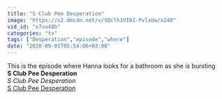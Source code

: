 ```yaml
---
title: "S Club Pee Desperation"
image: "https://s2.dmcdn.net/v/SQclh1VIbI-PvlxUw/x240"
vid_id: "x7vu48b"
categories: "tv"
tags: ["Desperation","episode","where"]
date: "2020-09-01T05:54:06+03:00"
---
```

This is the episode where Hanna looks for a bathroom as she is bursting<br><b>S Club Pee Desperation</b><br> <i>S Club Pee Desperation</i><br> <u>S Club Pee Desperation</u>
